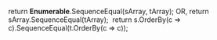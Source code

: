 return **Enumerable**.SequenceEqual(sArray, tArray);
OR,
return sArray.SequenceEqual(tArray);
​
return s.OrderBy(c => c).SequenceEqual(t.OrderBy(c => c));